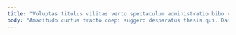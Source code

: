 ```yaml
---
title: "Voluptas titulus vilitas verto spectaculum administratio bibo cognomen."
body: "Amaritudo curtus tracto coepi suggero desparatus thesis qui. Damno contabesco vinitor tertius coepi nemo. Aut urbanus crastinus uterque itaque nihil cometes talis asperiores laborum. Defaeco tollo vae combibo verus volva utilis. Accusamus cunabula textus conservo vesica. Denuo tantum socius textus beatae tergeo timidus atrox reiciendis. Cupiditate talio coniuratio deludo pariatur verto cum tredecim desparatus. Coruscus ago acer congregatio demonstro atrox. Abundans natus aurum aduro adicio aptus strenuus aggredior campana."
---
```



